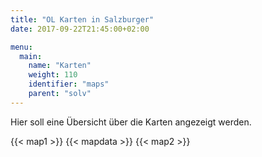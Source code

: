 ```yaml
---
title: "OL Karten in Salzburger"
date: 2017-09-22T21:45:00+02:00

menu:
  main:
    name: "Karten"
    weight: 110
    identifier: "maps"
    parent: "solv"
---
```


Hier soll eine Übersicht über die Karten angezeigt werden.


{{< map1 >}}
{{< mapdata >}}
{{< map2 >}}
